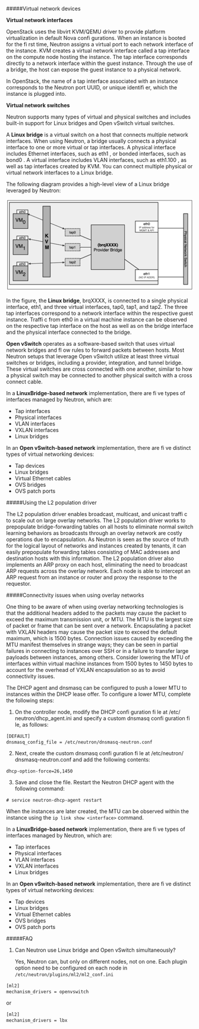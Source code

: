 #####Virtual network devices

**Virtual network interfaces**

OpenStack uses the libvirt KVM/QEMU driver to provide platform virtualization in
default Nova confi gurations. When an instance is booted for the fi rst time, Neutron
assigns a virtual port to each network interface of the instance. KVM creates a virtual
network interface called a tap interface on the compute node hosting the instance.
The tap interface corresponds directly to a network interface within the guest
instance. Through the use of a bridge, the host can expose the guest instance to a
physical network.

In OpenStack, the name of a tap interface associated with an instance
corresponds to the Neutron port UUID, or unique identifi er, which the
instance is plugged into.


**Virtual network switches**

Neutron supports many types of virtual and physical switches and includes built-in
support for Linux bridges and Open vSwitch virtual switches.

A **Linux bridge** is a virtual switch on a host that connects multiple network
interfaces. When using Neutron, a bridge usually connects a physical interface to one
or more virtual or tap interfaces. A physical interface includes Ethernet interfaces,
such as eth1 , or bonded interfaces, such as bond0 . A virtual interface includes VLAN
interfaces, such as eth1.100 , as well as tap interfaces created by KVM. You can
connect multiple physical or virtual network interfaces to a Linux bridge.

The following diagram provides a high-level view of a Linux bridge leveraged by
Neutron:

![Linux Bridge in Neutron](img/lbx.png)

In the figure, the **Linux bridge**, brqXXXX, is connected to a single physical interface,
eth1, and three virtual interfaces, tap0, tap1, and tap2. The three tap interfaces
correspond to a network interface within the respective guest instance. Traffi c from
eth0 in a virtual machine instance can be observed on the respective tap interface on
the host as well as on the bridge interface and the physical interface connected to the
bridge.

**Open vSwitch** operates as a software-based switch that uses virtual network bridges
and fl ow rules to forward packets between hosts. Most Neutron setups that leverage
Open vSwitch utilize at least three virtual switches or bridges, including a provider,
integration, and tunnel bridge. These virtual switches are cross connected with one
another, similar to how a physical switch may be connected to another physical
switch with a cross connect cable.

In a **LinuxBridge-based network** implementation, there are fi ve types of interfaces
managed by Neutron, which are:

- Tap interfaces
- Physical interfaces
- VLAN interfaces
- VXLAN interfaces
- Linux bridges

In an **Open vSwitch-based network** implementation, there are fi ve distinct types of
virtual networking devices:

- Tap devices
- Linux bridges
- Virtual Ethernet cables
- OVS bridges
- OVS patch ports


#####Using the L2 population driver

The L2 population driver enables broadcast, multicast, and unicast traffi c to scale out on large
overlay networks.
The L2 population driver works to prepopulate bridge-forwarding tables on all hosts
to eliminate normal switch learning behaviors as broadcasts through an overlay
network are costly operations due to encapsulation. As Neutron is seen as the source
of truth for the logical layout of networks and instances created by tenants, it can
easily prepopulate forwarding tables consisting of MAC addresses and destination
hosts with this information. The L2 population driver also implements an ARP proxy
on each host, eliminating the need to broadcast ARP requests across the overlay
network. Each node is able to intercept an ARP request from an instance or router
and proxy the response to the requestor.


#####Connectivity issues when using overlay networks

One thing to be aware of when using overlay networking technologies is that
the additional headers added to the packets may cause the packet to exceed the
maximum transmission unit, or MTU. The MTU is the largest size of packet or
frame that can be sent over a network. Encapsulating a packet with VXLAN headers
may cause the packet size to exceed the default maximum, which is 1500 bytes.
Connection issues caused by exceeding the MTU manifest themselves in strange
ways; they can be seen in partial failures in connecting to instances over SSH or
in a failure to transfer large payloads between instances, among others. Consider
lowering the MTU of interfaces within virtual machine instances from 1500 bytes
to 1450 bytes to account for the overhead of VXLAN encapsulation so as to avoid
connectivity issues.

The DHCP agent and dnsmasq can be configured to push a lower MTU to instances
within the DHCP lease offer. To configure a lower MTU, complete the following
steps:

1. On the controller node, modify the DHCP confi guration fi le at /etc/
neutron/dhcp_agent.ini and specify a custom dnsmasq confi guration fi le,
as follows:
```
[DEFAULT]
dnsmasq_config_file = /etc/neutron/dnsmasq-neutron.conf
```

2. Next, create the custom dnsmasq confi guration fi le at /etc/neutron/
dnsmasq-neutron.conf and add the following contents:
```
dhcp-option-force=26,1450
```

3. Save and close the file. Restart the Neutron DHCP agent with the following
command:
```
# service neutron-dhcp-agent restart
```
When the instances are later created, the MTU can be observed within the instance
using the `ip link show <interface>` command.


In a **LinuxBridge-based network** implementation, there are fi ve types of interfaces
managed by Neutron, which are:

- Tap interfaces
- Physical interfaces
- VLAN interfaces
- VXLAN interfaces
- Linux bridges

In an **Open vSwitch-based network** implementation, there are fi ve distinct types of
virtual networking devices:

- Tap devices
- Linux bridges
- Virtual Ethernet cables
- OVS bridges
- OVS patch ports

#####FAQ

1. Can Neutron use Linux bridge and Open vSwitch simultaneously?

    Yes, Neutron can, but only on different nodes, not on one. Each plugin option need to be configured on each 
    node in `/etc/neutron/plugins/ml2/ml2_conf.ini`  
```
[ml2]
mechanism_drivers = openvswitch
```
or
```
[ml2]
mechanism_drivers = lbx
```
